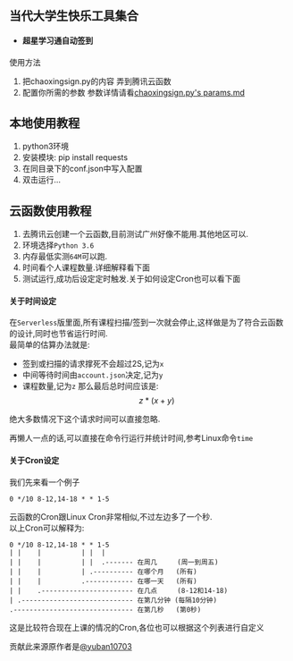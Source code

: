 ## 当代大学生快乐工具集合

* #### 超星学习通自动签到
使用方法 
1. 把chaoxingsign.py的内容 弄到腾讯云函数
1. 配置你所需的参数 参数详情请看[chaoxingsign.py's params.md](https://github.com/YtMuay/3CCKfHtw/blob/master/chaoxingsign.py's%20params.md)

## 本地使用教程
1. python3环境
2. 安装模块: pip install requests
3. 在同目录下的conf.json中写入配置
4. 双击运行...
## 云函数使用教程
1. 去腾讯云创建一个云函数,目前测试广州好像不能用.其他地区可以.
2. 环境选择`Python 3.6`
3. 内存最低实测`64M`可以跑.
4. 时间看个人课程数量.详细解释看下面
5. 测试运行,成功后设定定时触发.关于如何设定Cron也可以看下面

#### 关于时间设定
<script type="text/javascript" src="https://cdn.mathjax.org/mathjax/latest/MathJax.js?config=default"></script>

在`Serverless`版里面,所有课程扫描/签到一次就会停止,这样做是为了符合云函数的设计,同时也节省运行时间.  
最简单的估算办法就是:
* 签到或扫描的请求撑死不会超过2S,记为`x`
* 中间等待时间由`account.json`决定,记为`y`
* 课程数量,记为`z`
那么最后总时间应该是:   
$$z*(x+y)$$

绝大多数情况下这个请求时间可以直接忽略.

再懒人一点的话,可以直接在命令行运行并统计时间,参考Linux命令`time` 

#### 关于Cron设定
我们先来看一个例子

```
0 */10 8-12,14-18 * * 1-5
```

云函数的Cron跟Linux Cron非常相似,不过左边多了一个秒.  
以上Cron可以解释为: 

```
0 */10 8-12,14-18 * * 1-5
| |    |          | |  |
| |    |          | |  .------- 在周几     (周一到周五)
| |    |          | .---------- 在哪个月   (所有)  
| |    |          .------------ 在哪一天   (所有)
| |    .----------------------- 在几点     (8-12和14-18) 
| .---------------------------- 在第几分钟 (每隔10分钟)
.------------------------------ 在第几秒   (第0秒)
```
这是比较符合现在上课的情况的Cron,各位也可以根据这个列表进行自定义

贡献此来源原作者是[@yuban10703](https://github.com/yuban10703/chaoxingsign)
